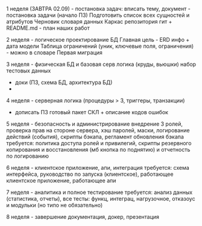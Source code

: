 1 неделя (ЗАВТРА 02.09) - постановка задач:
вписать тему, документ - постановка задачи (начало ПЗ)
Подготовить список всех сущностей и атрибутов
Черновик словаря данных
Каркас репозитория гит + README.md - план наших работ

2 неделя - логическое проектирование БД
Главная цель - ERD
инфо + дата модели
Таблица ограничений (уник, ключевые поля, ограничения) - можно в словаре
Первая миграция

3 неделя - физическая БД и базовая серв логика (круды, вьюшки)
набор тестовых данных
+ доки (ПЗ, схема БД, архитектура БД)
+ 
4 неделя - серверная логика (процедуры > 3, триггеры, транзакции)
+ дописать ПЗ
готовый пакет СКЛ + описание кодов ошибок

5 неделя - безопасность и администрирование
внедрение 3 ролей, проверка прав на стороне сервера, хэш паролей, маски, логирование действий (события), скрипты бэкапа, регламент обновления бэкапа
требуется:
политика доступа ролей и привилегий, скрипты резервного копирования и восстановления (мб кнопка по поднятию) и отчетность по логированию

6 неделя - клиентское приложение, апи, интеграция
требуется:
схема интерфейса, руководство по запуска (клиентское), работающее клиентское приложение, работающее апи

7 неделя - аналитика и полное тестирование
требуется:
анализ данных (статистика, отчеты), все тесты: функц, интеграц, нагрузочное, отказоус и модульки (но типо не обязательно)

8 неделя - завершение
документация, докер, презентация
